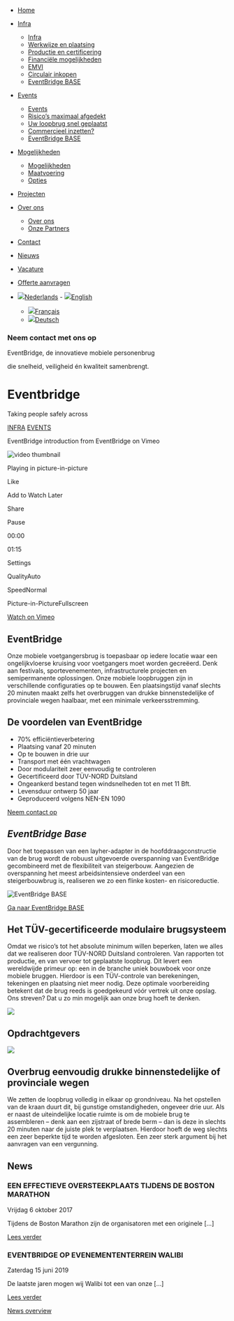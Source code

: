- [Home](https://www.eventbridge.nl/)
- [Infra](https://www.eventbridge.nl/infra/)
  - [Infra](https://www.eventbridge.nl/infra/)
  - [Werkwijze en plaatsing](https://www.eventbridge.nl/infra/werkwijze-en-plaatsing/)
  - [Productie en certificering](https://www.eventbridge.nl/infra/productie-en-certificering/)
  - [Financiële mogelijkheden](https://www.eventbridge.nl/infra/financiele-mogelijkheden/)
  - [EMVI](https://www.eventbridge.nl/infra/emvi/)
  - [Circulair inkopen](https://www.eventbridge.nl/infra/circulair-inkopen/)
  - [EventBridge BASE](https://www.eventbridge.nl/infra/eventbridge-base/)
- [Events](https://www.eventbridge.nl/events/)
  - [Events](https://www.eventbridge.nl/events/)
  - [Risico’s maximaal afgedekt](https://www.eventbridge.nl/events/toelating-veiligheid-controle-vergunningen/)
  - [Uw loopbrug snel geplaatst](https://www.eventbridge.nl/events/plaatsen-van-de-mobiele-brug/)
  - [Commercieel inzetten?](https://www.eventbridge.nl/events/uw-brug-als-sponsorobject/)
  - [EventBridge BASE](https://www.eventbridge.nl/events/eventbridge-base/)
- [Mogelijkheden](https://www.eventbridge.nl/mogelijkheden/)
  - [Mogelijkheden](https://www.eventbridge.nl/mogelijkheden/)
  - [Maatvoering](https://www.eventbridge.nl/mogelijkheden/opstellingen/)
  - [Opties](https://www.eventbridge.nl/mogelijkheden/sponsorobject/)
- [Projecten](https://www.eventbridge.nl/projecten/)
- [Over ons](https://www.eventbridge.nl/over-ons/)
  - [Over ons](https://www.eventbridge.nl/over-ons/)
  - [Onze Partners](https://www.eventbridge.nl/infra/onze-partners/)
- [Contact](https://www.eventbridge.nl/contact/)

- [Nieuws](https://www.eventbridge.nl/nieuws/)
- [Vacature](https://www.eventbridge.nl/vacatures/vacature-accountmanager/)
- [Offerte aanvragen](https://www.eventbridge.nl/offerte-aanvraag/)

- [![](https://www.eventbridge.nl/wp-content/plugins/sitepress-multilingual-cms/res/flags/nl.png)Nederlands](https://www.eventbridge.nl/#)  - [![](https://www.eventbridge.nl/wp-content/plugins/sitepress-multilingual-cms/res/flags/en.png)English](https://www.eventbridge.nl/en/)
  - [![](https://www.eventbridge.nl/wp-content/plugins/sitepress-multilingual-cms/res/flags/fr.png)Français](https://www.eventbridge.nl/fr/)
  - [![](https://www.eventbridge.nl/wp-content/plugins/sitepress-multilingual-cms/res/flags/de.png)Deutsch](https://www.eventbridge.nl/de/)

### Neem contact met ons op

EventBridge, de innovatieve mobiele personenbrug

die snelheid, veiligheid én kwaliteit samenbrengt.

# Eventbridge

Taking people safely across

[INFRA](https://www.eventbridge.nl/infra/) [EVENTS](https://www.eventbridge.nl/events/)

EventBridge introduction from EventBridge on Vimeo

![video thumbnail](https://i.vimeocdn.com/video/454120441-03997ef3d27ad94c4e33c5eb947e9026a94a295ab4c85ef728fa903407e6f493-d?mw=80&q=85)

Playing in picture-in-picture

Like

Add to Watch Later

Share

Pause

00:00

01:15

Settings

QualityAuto

SpeedNormal

Picture-in-PictureFullscreen

[Watch on Vimeo](https://vimeo.com/78534737)

## EventBridge

Onze mobiele voetgangersbrug is toepasbaar op iedere locatie waar een ongelijkvloerse kruising voor voetgangers moet worden gecreëerd. Denk aan festivals, sportevenementen, infrastructurele projecten en semipermanente oplossingen. Onze mobiele loopbruggen zijn in verschillende configuraties op te bouwen. Een plaatsingstijd vanaf slechts 20 minuten maakt zelfs het overbruggen van drukke binnenstedelijke of provinciale wegen haalbaar, met een minimale verkeersstremming.

## De voordelen van EventBridge

- 70% efficiëntieverbetering
- Plaatsing vanaf 20 minuten
- Op te bouwen in drie uur
- Transport met één vrachtwagen
- Door modulariteit zeer eenvoudig te controleren
- Gecertificeerd door TÜV-NORD Duitsland
- Ongeankerd bestand tegen windsnelheden tot en met 11 Bft.
- Levensduur ontwerp 50 jaar
- Geproduceerd volgens NEN-EN 1090

[Neem contact op](https://www.eventbridge.nl/contact/)

## _EventBridge Base_

Door het toepassen van een layher-adapter in de hoofddraagconstructie van de brug wordt de robuust uitgevoerde overspanning van EventBridge gecombineerd met de flexibiliteit van steigerbouw. Aangezien de overspanning het meest arbeidsintensieve onderdeel van een steigerbouwbrug is, realiseren we zo een flinke kosten- en risicoreductie.

![EventBridge BASE ](https://www.eventbridge.nl/wp-content/uploads/2023/11/IMG_3806-300x225.jpg)

[Ga naar EventBridge BASE](https://www.eventbridge.nl/infra/eventbridge-base/)

## Het TÜV-gecertificeerde modulaire brugsysteem

Omdat we risico’s tot het absolute minimum willen beperken, laten we alles dat we realiseren door TÜV-NORD Duitsland controleren. Van rapporten tot productie, en van vervoer tot geplaatste loopbrug. Dit levert een wereldwijde primeur op: een in de branche uniek bouwboek voor onze mobiele bruggen. Hierdoor is een TÜV-controle van berekeningen, tekeningen en plaatsing niet meer nodig. Deze optimale voorbereiding betekent dat de brug reeds is goedgekeurd vóór vertrek uit onze opslag. Ons streven? Dat u zo min mogelijk aan onze brug hoeft te denken.

![](https://www.eventbridge.nl/wp-content/uploads/2020/09/EventBridge-Digitaal-grijze-achtergrond-1024x576-1.jpg)

## Opdrachtgevers

![](https://www.eventbridge.nl/wp-content/uploads/2019/06/opbouw-brug.gif)

## Overbrug eenvoudig drukke binnenstedelijke of provinciale wegen

We zetten de loopbrug volledig in elkaar op grondniveau. Na het opstellen van de kraan duurt dit, bij gunstige omstandigheden, ongeveer drie uur. Als er naast de uiteindelijke locatie ruimte is om de mobiele brug te assembleren – denk aan een zijstraat of brede berm – dan is deze in slechts 20 minuten naar de juiste plek te verplaatsen. Hierdoor hoeft de weg slechts een zeer beperkte tijd te worden afgesloten. Een zeer sterk argument bij het aanvragen van een vergunning.

## News

### EEN EFFECTIEVE OVERSTEEKPLAATS TIJDENS DE BOSTON MARATHON

Vrijdag 6 oktober 2017

Tijdens de Boston Marathon zijn de organisatoren met een originele \[…\]

[Lees verder](https://www.eventbridge.nl/nieuws/een-verrassend-effectieve-oversteekplaats-tijdens-de-boston-marathon/)

### EVENTBRIDGE OP EVENEMENTENTERREIN WALIBI

Zaterdag 15 juni 2019

De laatste jaren mogen wij Walibi tot een van onze \[…\]

[Lees verder](https://www.eventbridge.nl/nieuws/eventbridge-op-evenemententerrein-walibi/)

[News overview](https://www.eventbridge.nl/nieuws)